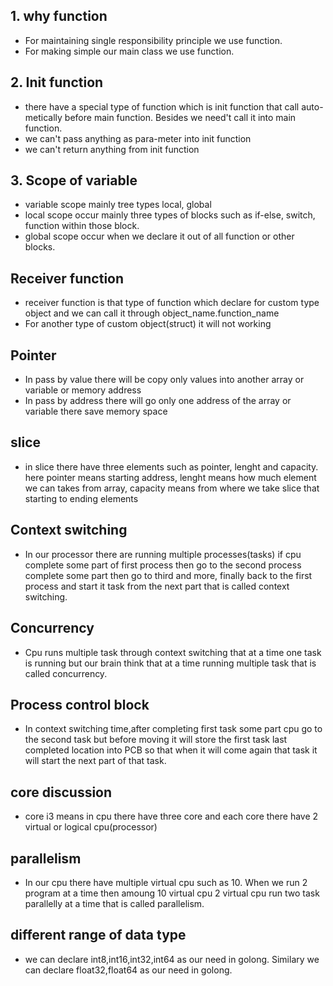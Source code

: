 ## 1. why function

- For maintaining single responsibility principle we use function.
- For making simple our main class we use function.

## 2. Init function

- there have a special type of function which is init function that call auto-metically before main function. Besides we need't call it into main function.
- we can't pass anything as para-meter into init function
- we can't return anything from init function

## 3. Scope of variable

- variable scope mainly tree types local, global
- local scope occur mainly three types of blocks such as if-else, switch, function within those block.
- global scope occur when we declare it out of all function or other blocks.

## Receiver function
- receiver function is that type of function which declare for custom type object and we can call it through object_name.function_name
- For another type of custom object(struct) it will not working

## Pointer
- In pass by value there will be copy only values into another array or variable or memory address 
- In pass by address there will go only one address of the array or variable there save memory space

## slice 
- in slice there have three elements such as pointer, lenght and capacity. here pointer means starting address, lenght means how much element we can takes from array, capacity means from where we take slice that starting to ending elements

## Context switching
- In our processor there are running multiple processes(tasks) if cpu complete some part of first process then go to the second process complete some part then go to third and more, finally back to the first process and start it task from the next part that is called context switching.

## Concurrency
- Cpu runs multiple task through context switching that at a time one task is running but our brain think that at a time running multiple task that is called concurrency.

## Process control block
- In context switching time,after completing first task some part cpu go to the second task but before moving it will store the first task last completed location into PCB so that when it will come again that task it will start the next part of that task.

## core discussion
- core i3 means in cpu there have three core and each core there have 2 virtual or logical cpu(processor)

## parallelism
- In our cpu there have multiple virtual cpu such as 10. When we run 2 program at a time then amoung 10 virtual cpu 2 virtual cpu run two task parallelly at a time that is called parallelism.

## different range of data type
- we can declare int8,int16,int32,int64 as our need in golong. Similary we can declare float32,float64 as our need in golong.